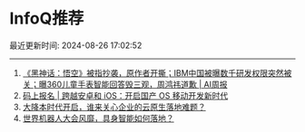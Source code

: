 # InfoQ推荐

最近更新时间: 2024-08-26 17:02:52

--- 
1. [《黑神话：悟空》被指抄袭，原作者开撕；IBM中国被曝数千研发权限突然被关；曝360儿童手表智能回答毁三观，周鸿祎道歉 | AI周报](https://www.infoq.cn/article/l3qfHs68zB3dAxYvQrqa) 
2. [码上报名 | 跨越安卓和 iOS：开启国产 OS 移动开发新时代](https://www.infoq.cn/article/xYCtLCJOeKZ5KzRW3f8K) 
3. [大降本时代开启，谁来关心企业的云原生落地难题？](https://www.infoq.cn/article/C8jBT5HZwMXvhAMUuiHZ) 
4. [世界机器人大会风靡，具身智能如何落地？](https://www.infoq.cn/article/2cTFj3WX6eYIb8wf7RF6) 
